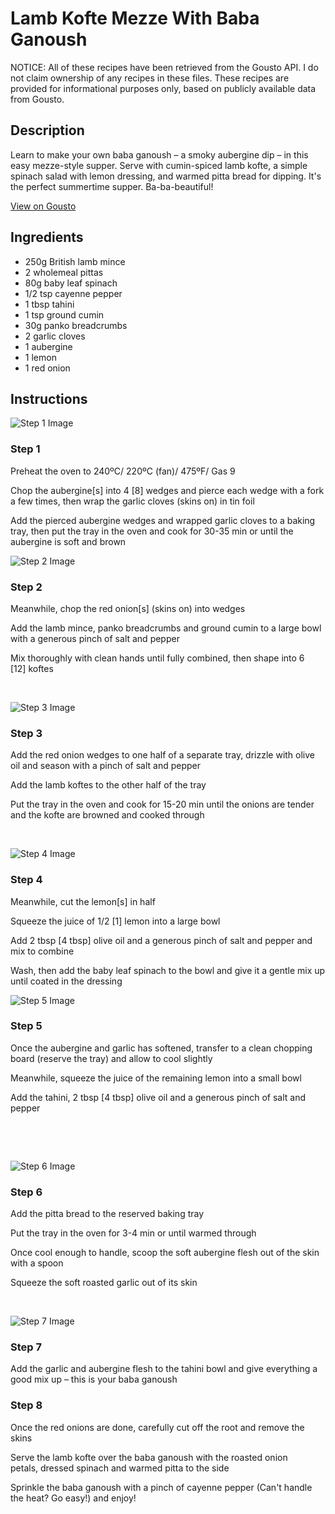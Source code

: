 # Lamb Kofte Mezze With Baba Ganoush 

NOTICE: All of these recipes have been retrieved from the Gousto API. I do not claim ownership of any recipes in these files. These recipes are provided for informational purposes only, based on publicly available data from Gousto.

## Description

Learn to make your own baba ganoush – a smoky aubergine dip – in this easy mezze-style supper. Serve with cumin-spiced lamb kofte, a simple spinach salad with lemon dressing, and warmed pitta bread for dipping. It's the perfect summertime supper. Ba-ba-beautiful!

[View on Gousto](https://www.gousto.co.uk/recipes/cookbook/lamb-kofte-mezze-with-baba-ganoush)

## Ingredients

- 250g British lamb mince
- 2 wholemeal pittas
- 80g baby leaf spinach
- 1/2 tsp cayenne pepper
- 1 tbsp tahini
- 1 tsp ground cumin
- 30g panko breadcrumbs
- 2 garlic cloves
- 1 aubergine
- 1 lemon
- 1 red onion

## Instructions

![Step 1 Image](https://production-media.gousto.co.uk/cms/recipe-step-image/1597.-step-1-x200.jpg)

### Step 1

Preheat the oven to 240&ordm;C/ 220&ordm;C (fan)/ 475&ordm;F/ Gas 9


Chop the aubergine<span class="text-danger">[s] </span>into 4 <span class="text-danger">[8]</span> wedges and pierce&nbsp;each wedge with a fork a few times, then wrap the garlic cloves (skins on) in tin foil


Add the pierced aubergine wedges and wrapped&nbsp;garlic cloves&nbsp;to a baking tray, then put the tray in the oven and cook for 30-35 min or until the aubergine is soft and brown

![Step 2 Image](https://production-media.gousto.co.uk/cms/recipe-step-image/1597.-step-2-x200.jpg)

### Step 2

Meanwhile, chop the red onion<span class="text-danger">[s]</span> (skins on) into wedges


Add the&nbsp;lamb mince, panko&nbsp;breadcrumbs and ground cumin to a large bowl with a generous pinch of salt and pepper


Mix thoroughly with clean hands until fully combined, then shape into 6 <span class="text-danger">[12]&nbsp;</span>koftes


&nbsp;

![Step 3 Image](https://production-media.gousto.co.uk/cms/recipe-step-image/1597.-step-3-x200.jpg)

### Step 3

Add the red onion wedges to one half of a separate tray, drizzle with olive oil and season with a pinch of salt and pepper&nbsp;


Add the lamb koftes to the other half of the tray


Put the tray in the oven and cook for 15-20 min until the onions are tender and the kofte are&nbsp;browned and cooked through


&nbsp;

![Step 4 Image](https://production-media.gousto.co.uk/cms/recipe-step-image/1597.-step-4-x200.jpg)

### Step 4

Meanwhile, cut the lemon<span class="text-danger">[s]</span> in half&nbsp;


Squeeze the juice of 1/2 <span class="text-danger">[1]</span> lemon into a large bowl


Add 2 tbsp <span class="text-danger">[4 tbsp]</span> olive oil and a generous pinch of salt and pepper and mix to combine


Wash, then add the baby leaf spinach&nbsp;to the bowl and give it a gentle mix up until coated in the dressing

![Step 5 Image](https://production-media.gousto.co.uk/cms/recipe-step-image/1597.-step-5-x200.jpg)

### Step 5

Once the aubergine and garlic has softened, transfer to a clean chopping board (reserve the tray) and allow to cool slightly


Meanwhile, squeeze the juice of the remaining lemon into a small bowl


Add the tahini, 2 tbsp <span class="text-danger">[4 tbsp]</span> olive oil and a generous pinch of salt and pepper&nbsp;


&nbsp;


&nbsp;

![Step 6 Image](https://production-media.gousto.co.uk/cms/recipe-step-image/1597.-step-6-x200.jpg)

### Step 6

Add the pitta bread to&nbsp;the reserved baking tray


Put the tray in the oven for 3-4 min or until warmed through


Once cool enough to handle, scoop the soft aubergine flesh out of the skin with a spoon


Squeeze the soft roasted garlic out of&nbsp;its skin&nbsp;


&nbsp;

![Step 7 Image](https://production-media.gousto.co.uk/cms/recipe-step-image/1597.-step-7-x200.jpg)

### Step 7

Add the garlic and aubergine&nbsp;flesh to the&nbsp;tahini bowl&nbsp;and give everything a good mix up &ndash; this is your baba ganoush&nbsp;

### Step 8

Once the red onions are done, carefully cut off the root and remove the skins


Serve the lamb kofte over the baba ganoush with the roasted onion petals,&nbsp;dressed spinach&nbsp;and warmed pitta to the side


Sprinkle the baba ganoush with a pinch of cayenne pepper (Can't handle the heat? Go easy!) <span class="text-highlight">and enjoy!</span>

